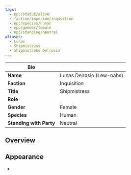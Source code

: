 ```yaml
---
tags:
  - npc/status/alive
  - faction/imperium/inqusition
  - npc/species/human
  - npc/gender/female
  - npc/standing/neutral
aliases:
  - Lunas
  - Shipmistress
  - Shipmistress Delrosio
---
```


| Bio                     |                           |
| ----------------------- | ------------------------- |
| **Name**                | Lunas Delrosio (Lew-nahs) |
| **Faction**             | Inquisition               |
| **Title**               | Shipmistress              |
| **Role**                |                           |
| **Gender**              | Female                    |
| **Species**             | Human                     |
| **Standing with Party** | Neutral                   |
## Overview


## Appearance
- 

